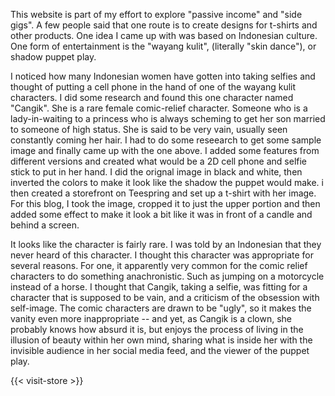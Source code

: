 This website is part of my effort to explore "passive income" and "side gigs".
A few people said that one route is to create designs for t-shirts and other
products.  One idea I came up with was based on Indonesian culture.  One form of
entertainment is the "wayang kulit", (literally "skin dance"), or shadow puppet play.

I noticed how many Indonesian women have gotten into taking selfies and thought of
putting a cell phone in the hand of one of the wayang kulit characters.  I did some
research and found this one character named "Cangik".  She is a rare female comic-relief
character.  Someone who is a lady-in-waiting to a princess who is always scheming to
get her son married to someone of high status.  She is said to be very vain, usually
seen constantly coming her hair.  I had to do some reseearch to get some sample image
and finally came up with the one above.  I added some features from different versions
and created what would be a 2D cell phone and selfie stick to put in her hand.  I did
the orignal image in black and white, then inverted the colors to make it look like
the shadow the puppet would make.  i then created a storefront on Teespring and set
up a t-shirt with her image.  For this blog, I took the image, cropped it to just the
upper portion and then added some effect to make it look a bit like it was in front of
a candle and behind a screen.

It looks like the character is fairly rare.  I was told by an Indonesian that they never
heard of this character.  I thought this character was appropriate for several reasons.
For one, it apparently very common for the comic relief characters to do something
anachronistic.  Such as jumping on a motorcycle instead of a horse.  I thought that
Cangik, taking a selfie, was fitting for a character that is supposed to be vain, and
a criticism of the obsession with self-image.  The comic characters are drawn to be "ugly",
so it makes the vanity even more inappropriate -- and yet, as Cangik is a clown, she
probably knows how absurd it is, but enjoys the process of living in the illusion of
beauty within her own mind, sharing what is inside her with the invisible audience in
her social media feed, and the viewer of the puppet play.

{{< visit-store >}}
